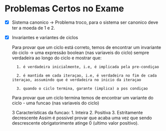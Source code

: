 # Problemas Certos no Exame

- [x] Sistema canonico -> Problema troco, para o sistema ser canonico deve ter a moeda de 1 e 2.

- [x] Invariantes e variantes de ciclos

    Para provar que um ciclo está correto, temos de encontrar um invariante do ciclo -> uma expressão boolean (nas variaveis do ciclo) sempre verdadeira ao longo do ciclo e mostrar que:

        1. é verdadeira inicialmente, i.e, é implicada pela pre-condiçao

        2. é mantida em cada iteraçao, i.e, é verdadeira no fim de cada iteraçao, assumindo que é verdadeira no inicio da iteraçao

        3. quando o ciclo termina, garante (implica) a pos condiçao

    Para provar que um ciclo termina temos de encontrar um variante do ciclo - uma funcao (nas variaveis do ciclo)

    3 Caracteristicas da funcao:
        1. Inteira
        2. Positiva
        3. Estritamente decrescente
    Assim é possivel provar que acaba uma vez que sendo descrescente obrigatorimente atinge 0 (ultimo valor positivo).
